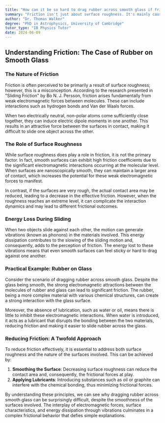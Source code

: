```yaml
---
title: "How can it be so hard to drag rubber across smooth glass if friction is caused by surface roughness?"
summary: "Friction isn't just about surface roughness. It's mainly caused by weak electromagnetic forces between molecules, like Van der Waals forces. This explains why smooth surfaces can still experience high friction, even without rough bumps."
author: "Dr. Thomas Walker"
degree: "PhD in Astrophysics, University of Cambridge"
tutor_type: "IB Physics Tutor"
date: 2024-06-09
---
```


## Understanding Friction: The Case of Rubber on Smooth Glass

### The Nature of Friction

Friction is often perceived to be primarily a result of surface roughness; however, this is a misconception. According to the research presented in "Sliding Friction" by Bo N. J. Persson, friction arises fundamentally from weak electromagnetic forces between molecules. These can include interactions such as hydrogen bonds and Van der Waals forces. 

When two electrically neutral, non-polar atoms come sufficiently close together, they can induce electric dipole moments in one another. This results in an attractive force between the surfaces in contact, making it difficult to slide one object across the other.

### The Role of Surface Roughness

While surface roughness does play a role in friction, it is not the primary factor. In fact, smooth surfaces can exhibit high friction coefficients due to the significant electromagnetic interactions occurring at the molecular level. When surfaces are nanoscopically smooth, they can maintain a larger area of contact, which increases the potential for these weak electromagnetic forces to manifest.

In contrast, if the surfaces are very rough, the actual contact area may be reduced, leading to a decrease in the effective friction. However, when the roughness reaches an extreme level, it can complicate the interaction dynamics and may lead to different frictional outcomes.

### Energy Loss During Sliding

When two objects slide against each other, the motion can generate vibrations (known as phonons) in the materials involved. This energy dissipation contributes to the slowing of the sliding motion and, consequently, adds to the perception of friction. The energy lost to these vibrations means that even smooth surfaces can feel sticky or hard to drag against one another.

### Practical Example: Rubber on Glass

Consider the scenario of dragging rubber across smooth glass. Despite the glass being smooth, the strong electromagnetic attractions between the molecules of rubber and glass can lead to significant friction. The rubber, being a more complex material with various chemical structures, can create a strong interaction with the glass surface.

Moreover, the absence of lubrication, such as water or oil, means there is little to inhibit these electromagnetic interactions. When water is introduced, it acts as a lubricant that disrupts the bonding between the two materials, reducing friction and making it easier to slide rubber across the glass.

### Reducing Friction: A Twofold Approach

To reduce friction effectively, it is essential to address both surface roughness and the nature of the surfaces involved. This can be achieved by:

1. **Smoothing the Surface**: Decreasing surface roughness can reduce the contact area and, consequently, the frictional forces at play.
2. **Applying Lubricants**: Introducing substances such as oil or graphite can interfere with the chemical bonding, thus minimizing frictional forces.

By understanding these principles, we can see why dragging rubber across smooth glass can be surprisingly difficult, despite the smoothness of the surfaces involved. The interplay of electromagnetic forces, surface characteristics, and energy dissipation through vibrations culminates in a complex frictional behavior that defies simple explanations.
    
